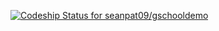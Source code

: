 [ ![Codeship Status for seanpat09/gschooldemo](https://www.codeship.io/projects/054024f0-2beb-0132-888f-4e920c8e46d6/status)](https://www.codeship.io/projects/38713)